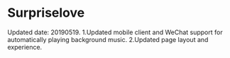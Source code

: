 # Surpriselove

Updated date: 20190519.
1.Updated mobile client and WeChat support for automatically playing background music.
2.Updated page layout and experience.
